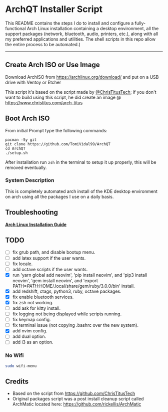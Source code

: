 # ArchQT Installer Script

<!--TODO: add custom pic-->
<!--<img src="https://i.imgur.com/YiNMnan.png" />-->

This README contains the steps I do to install and configure a fully-functional Arch Linux installation containing a desktop environment, all the support packages (network, bluetooth, audio, printers, etc.), along with all my preferred applications and utilities. The shell scripts in this repo allow the entire process to be automated.)

---

## Create Arch ISO or Use Image

Download ArchISO from <https://archlinux.org/download/> and put on a USB drive with Ventoy or Etcher

This script it's based on the script made by [@ChrisTitusTech](https://github.com/ChrisTitusTech); if you don't want to build using this script, he did create an image @ <https://www.christitus.com/arch-titus>

## Boot Arch ISO

From initial Prompt type the following commands:

```
pacman -Sy git
git clone https://github.com/TomiVidal99/ArchQT
cd ArchQT
./setup.sh
```

After installation run `zsh` in the terminal to setup it up properly, this will be removed eventually.

### System Description

This is completely automated arch install of the KDE desktop environment on arch using all the packages I use on a daily basis.

## Troubleshooting

**[Arch Linux Installation Guide](https://github.com/rickellis/Arch-Linux-Install-Guide)**

## TODO

- [ ] fix grub path, and disable bootup menu.
- [ ] add latex support if the user wants.
- [ ] fix locale.
- [ ] add octave scripts if the user wants.
- [x] run 'yarn global add neovim', 'pip install neovim', and 'pip3 install neovim', 'gem install neovim', and 'export PATH=$PATH:$HOME/.local/share/gem/ruby/3.0.0/bin' install.
- [x] add redshift, ctags, python3, ruby, octave packages.
- [x] fix enable bluetooth services.
- [x] fix zsh not working.
- [ ] add ask for kitty install.
- [ ] fix logging not being displayed while scripts running.
- [ ] fix keymap config.
- [ ] fix terminal issue (not copying .bashrc over the new system).
- [x] add nvim config.
- [ ] add dual option.
- [ ] add i3 as an option.

### No Wifi

```bash
sudo wifi-menu
```

## Credits

- Based on the script from <https://github.com/ChrisTitusTech>
- Original packages script was a post install cleanup script called ArchMatic located here: <https://github.com/rickellis/ArchMatic>
